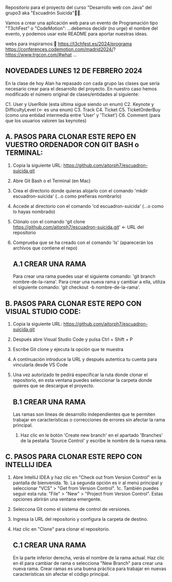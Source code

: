 Repositorio para el proyecto del curso "Desarrollo web con Java" del grupo3 aka "Escuadrón Suicida"💪🏻.

Vamos a crear una aplicación web para un evento de Programación tipo "T3chFest" o "CodeMotion":
...debemos decidir (no urge) el nombre del evento, y podemos usar este README para aportar nuestras ideas.

webs para inspirarnos:🤔
https://t3chfest.es/2024/programa
https://conferences.codemotion.com/madrid2024/?
https://www.trgcon.com/#what
...

## NOVEDADES LUNES 12 DE FEBRERO 2024 ##
En la clase de hoy Alan ha repasado con cada grupo las clases que sería necesario crear para el desarrollo del proyecto.
En nuestro caso hemos modificado el número original de clases/entidades al siguiente:

C1. User y UserRole (esta última sigue siendo un enum)
C2. Keynote y DifficultyLevel (<- es una enum)
C3. Track
C4. Ticket
C5. TicketOrderBuy (como una entidad intermedia entre 'User' y 'Ticket')
C6. Comment (para que los usuarios valoren las keynotes)





## A. PASOS PARA CLONAR ESTE REPO EN VUESTRO ORDENADOR CON GIT BASH o TERMINAL: ##

1. Copia la siguiente URL: https://github.com/aitorph7/escuadron-suicida.git
2. Abre Git Bash o el Terminal (en Mac)
3. Crea el directorio donde quieras alojarlo con el comando 'mkdir escuadron-suicida' (...o como prefieras nombrarlo)
4. Accede al directorio con el comando 'cd escuadron-suicida' (...o como lo hayas nombrado)
5. Clónalo con el comando 'git clone https://github.com/aitorph7/escuadron-suicida.git' <- URL del repositorio
6. Comprueba que se ha creado con el comando 'ls' (aparecerán los archivos que contiene el repo)

   ## A.1 CREAR UNA RAMA ##

   Para crear una rama puedes usar el siguiente comando: 'git branch nombre-de-la-rama'.
   Para crear una nueva rama y cambiar a ella, utiliza el siguiente comando: 'git checkout -b nombre-de-la-rama'.

## B. PASOS PARA CLONAR ESTE REPO CON VISUAL STUDIO CODE: ##

1. Copia la siguiente URL: https://github.com/aitorph7/escuadron-suicida.git
2. Después abre Visual Studio Code y pulsa Ctrl + Shift + P
3. Escribe Git clone y ejecuta la opción que te muestra
4. A continuación introduce la URL y después autentica tu cuenta para vincularla desde VS Code
5. Una vez autorizado te pedirá especificar la ruta donde clonar el repositorio, en esta ventana puedes seleccionar la carpeta donde quieres que se descargue el proyecto.

   ## B.1 CREAR UNA RAMA ##

   Las ramas son líneas de desarrollo independientes que te permiten trabajar en características o correcciones de errores sin afectar la rama principal.
    1. Haz clic en le botón 'Create new branch' en el apartado 'Branches' de la pestaña 'Source Control' y escribe le nombre de la nueva rama.


## C. PASOS PARA CLONAR ESTE REPO CON INTELLIJ IDEA ##

1. Abre IntelliJ IDEA y haz clic en "Check out from Version Control" en la pantalla de bienvenida.
   1b. La segunda opción es ir al menú principal y seleccionar "VCS" > "Get from Version Control".
   1c. También puedes seguir esta ruta: "File" > "New" > "Project from Version Control".
   Estas opciones abrirán una ventana emergente.
2. Seleccona Git como el sistema de control de versiones.
3. Ingresa la URL del repositorio y configura la carpeta de destino.
4. Haz clic en "Clone" para clonar el repositorio.

   ## C.1 CREAR UNA RAMA ##

   En la parte inferior derecha, verás el nombre de la rama actual. Haz clic en él para cambiar de rama o selecciona "New Branch" para crear una nueva rama.
   Crear ramas es una buena práctica para trabajar en nuevas características sin afectar el código principal.
